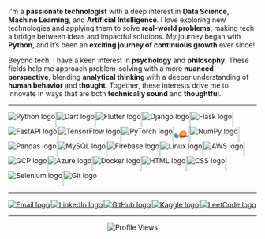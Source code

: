 I'm a **passionate technologist** with a deep interest in **Data Science**, **Machine Learning**, and **Artificial Intelligence**. I love exploring new technologies and applying them to solve **real-world problems**, making tech a bridge between ideas and impactful solutions. My journey began with **Python**, and it’s been an **exciting journey of continuous growth** ever since!
 
Beyond tech, I have a keen interest in **psychology** and **philosophy**. These fields help me approach problem-solving with a more **nuanced perspective**, blending **analytical thinking** with a deeper understanding of **human behavior** and **thought**. Together, these interests drive me to innovate in ways that are both **technically sound** and **thoughtful**.

---

<div align="center" style="display: flex; flex-wrap: wrap;">
  <img src="https://skillicons.dev/icons?i=py" height="30" alt="Python logo" />
  <img width="3" />
  <img src="https://skillicons.dev/icons?i=dart" height="30" alt="Dart logo" />
  <img width="3" />
  <img src="https://skillicons.dev/icons?i=flutter" height="30" alt="Flutter logo" />
  <img width="3" />
  <img src="https://skillicons.dev/icons?i=django" height="30" alt="Django logo" />
  <img width="3" />
  <img src="https://skillicons.dev/icons?i=flask" height="30" alt="Flask logo" />
  <img width="3" />
  <img src="https://skillicons.dev/icons?i=fastapi" height="30" alt="FastAPI logo" />
  <img width="3" />
  <img src="https://skillicons.dev/icons?i=tensorflow" height="30" alt="TensorFlow logo" />
  <img width="3" />
  <img src="https://skillicons.dev/icons?i=pytorch" height="30" alt="PyTorch logo" />
  <img width="3" />
  <img src="https://github.com/devicons/devicon/blob/master/icons/scikitlearn/scikitlearn-original.svg" height="30" alt="Scikit-learn logo" />
  <img width="3" />
  <img src="https://cdn.jsdelivr.net/gh/devicons/devicon/icons/numpy/numpy-original.svg" height="30" alt="NumPy logo" />
  <img width="3" />
  <img src="https://cdn.jsdelivr.net/gh/devicons/devicon/icons/pandas/pandas-original.svg" height="30" alt="Pandas logo" />
  <img width="3" />
  <img src="https://skillicons.dev/icons?i=mysql" height="30" alt="MySQL logo" />
  <img width="3" />
  <img src="https://skillicons.dev/icons?i=firebase" height="30" alt="Firebase logo" />
  <img width="3" />
  <img src="https://skillicons.dev/icons?i=linux" height="30" alt="Linux logo" />
  <img width="3" />
  <img src="https://skillicons.dev/icons?i=aws" height="30" alt="AWS logo" />
  <img width="3" />
  <img src="https://skillicons.dev/icons?i=gcp" height="30" alt="GCP logo" />
  <img width="3" />
  <img src="https://skillicons.dev/icons?i=azure" height="30" alt="Azure logo" />
  <img width="3" />
  <img src="https://skillicons.dev/icons?i=docker" height="30" alt="Docker logo" />
  <img width="3" />
  <img src="https://skillicons.dev/icons?i=html" height="30" alt="HTML logo" />
  <img width="3" />
  <img src="https://skillicons.dev/icons?i=css" height="30" alt="CSS logo" />
  <img width="3" />
  <img src="https://skillicons.dev/icons?i=selenium" height="30" alt="Selenium logo" />
  <img width="3" />
  <img src="https://skillicons.dev/icons?i=git" height="30" alt="Git logo" />
</div>

---

<div align="center" style="display: flex; flex-wrap: wrap;">
  <a href="mailto:choubey.anubhav253@gmail.com">
    <img src="https://skillicons.dev/icons?i=gmail" height="30" alt="Email logo" />
  </a>
  <img width="3" />
  <a href="https://www.linkedin.com/in/anubhav-choubey/">
    <img src="https://skillicons.dev/icons?i=linkedin" height="30" alt="LinkedIn logo" />
  </a>
  <img width="3" />
  <a href="https://github.com/LazyyVenom">
    <img src="https://skillicons.dev/icons?i=github" height="30" alt="GitHub logo" />
  </a>
  <img width="3" />
  <a href="https://www.kaggle.com/choubeyanubhav">
    <img src="https://cdn.jsdelivr.net/gh/devicons/devicon/icons/kaggle/kaggle-original.svg" height="28" alt="Kaggle logo" />
  </a>
  <img width="3" />
  <a href="https://leetcode.com/u/lazyvenom/">
    <img src="https://commons.wikimedia.org/wiki/Special:FilePath/LeetCode_Logo_1.png" height="30" alt="LeetCode logo" />
  </a> 
</div>

---

<div align="center"> <img src="https://komarev.com/ghpvc/?username=LazyyVenom" alt="Profile Views" /> </div>
